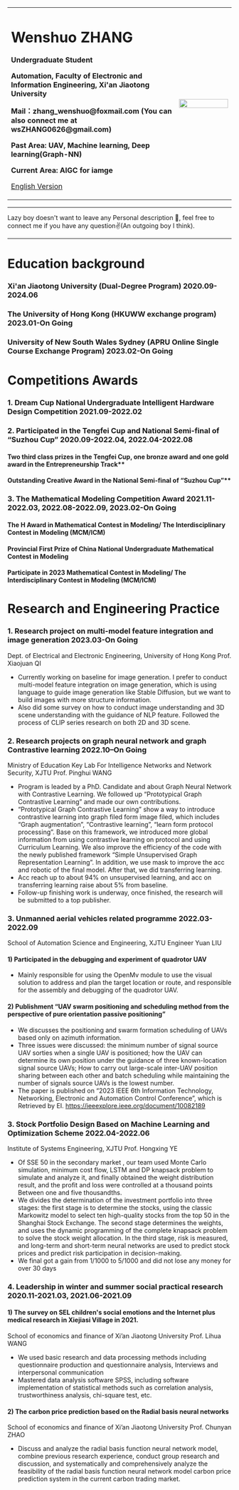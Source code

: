 <div>
<table border="0">
  <tr>
    <td width="75%">
      <h1>Wenshuo ZHANG</h1>
      <p><b>Undergraduate Student</b></p>
      <p><b>Automation, Faculty of Electronic and Information Engineering, Xi'an Jiaotong University</b></p>
      <p><b>Mail：zhang_wenshuo@foxmail.com (You can also connect me at wsZHANG0626@gmail.com)</b></p>
      <p><b>Past Area: UAV, Machine learning, Deep learning(Graph-NN)</b></p>
      <p><b>Current Area: AIGC for iamge</b></p>
      <p><a href="/index-en.html">English Version</a></p>
    </td>
    <td width="25%">
      <img src="/zhengjianzhao.jpg" width="100%">
    </td>
  </tr>
</table>
</div>

---

Lazy boy doesn't want to leave any Personal description 👀, feel free to connect me if you have any question✌️(An outgoing boy I think).

---

# Education background
### Xi'an Jiaotong University (Dual-Degree Program) 2020.09-2024.06           
### The University of Hong Kong (HKUWW exchange program) 2023.01-On Going
### University of New South Wales Sydney (APRU Online Single Course Exchange Program) 2023.02-On Going


# Competitions Awards
### 1. Dream Cup National Undergraduate Intelligent Hardware Design Competition 2021.09-2022.02           
### 2. Participated in the Tengfei Cup and National Semi-final of “Suzhou Cup” 2020.09-2022.04, 2022.04-2022.08
#### Two third class prizes in the Tengfei Cup, one bronze award and one gold award in the Entrepreneurship Track**              
#### Outstanding Creative Award in the National Semi-final of “Suzhou Cup”**              
### 3. The Mathematical Modeling Competition Award 2021.11-2022.03, 2022.08-2022.09, 2023.02-On Going   
#### The H Award in Mathematical Contest in Modeling/ The Interdisciplinary Contest in Modeling (MCM/ICM)             
#### Provincial First Prize of China National Undergraduate Mathematical Contest in Modeling                   
#### Participate in 2023 Mathematical Contest in Modeling/ The Interdisciplinary Contest in Modeling (MCM/ICM)            


# Research and Engineering Practice         
### 1. Research project on multi-model feature integration and image generation 2023.03-On Going            
Dept. of Electrical and Electronic Engineering, University of Hong Kong Prof. Xiaojuan QI
* Currently working on baseline for image generation. I prefer to conduct multi-model feature integration on image generation, which is using language to guide image generation like Stable Diffusion, but we want to build images with more structure information.
* Also did some survey on how to conduct image understanding and 3D scene understanding with the guidance of NLP feature. Followed the process of CLIP series research on both 2D and 3D scene.


### 2. Research projects on graph neural network and graph Contrastive learning 2022.10–On Going
Ministry of Education Key Lab For Intelligence Networks and Network Security, XJTU Prof. Pinghui WANG
* Program is leaded by a PhD. Candidate and about Graph Neural Network with Contrastive Learning. We followed up “Prototypical Graph Contrastive Learning” and made our own contributions.
* “Prototypical Graph Contrastive Learning” show a way to introduce contrastive learning into graph filed form image filed, which includes “Graph augmentation”, “Contrastive learning”, “learn form protocol processing”. Base on this framework, we introduced more global information from using contrastive learning on protocol and using Curriculum Learning. We also improve the efficiency of the code with the newly published framework “Simple Unsupervised Graph Representation Learning”. In addition, we use mask to improve the acc and robotic of the final model. After that, we did transferring learning.
* Acc reach up to about 94% on unsupervised learning, and acc on transferring learning raise about 5% from baseline.
* Follow-up finishing work is underway, once finished, the research will be submitted to a top publisher.


### 3. Unmanned aerial vehicles related programme 2022.03-2022.09
School of Automation Science and Engineering, XJTU Engineer Yuan LIU
#### 1) Participated in the debugging and experiment of quadrotor UAV
* Mainly responsible for using the OpenMv module to use the visual solution to address and plan the target location or route, and responsible for the assembly and debugging of the quadrotor UAV.
#### 2) Publishment “UAV swarm positioning and scheduling method from the perspective of pure orientation passive positioning”
* We discusses the positioning and swarm formation scheduling of UAVs based only on azimuth information.
* Three issues were discussed: the minimum number of signal source UAV sorties when a single UAV is positioned; how the UAV can determine its own position under the guidance of three known-location signal source UAVs; How to carry out large-scale inter-UAV position sharing between each other and batch scheduling while maintaining the number of signals source UAVs is the lowest number.
* The paper is published on “2023 IEEE 6th Information Technology, Networking, Electronic and Automation Control Conference”, which is Retrieved by EI. https://ieeexplore.ieee.org/document/10082189


### 3. Stock Portfolio Design Based on Machine Learning and Optimization Scheme 2022.04-2022.06
Institute of Systems Engineering, XJTU Prof. Hongxing YE
* Of SSE 50 in the secondary market , our team used Monte Carlo simulation, minimum cost flow, LSTM and DP knapsack problem to simulate and analyze it, and finally obtained the weight distribution result, and the profit and loss were controlled at a thousand points Between one and five thousandths.
* We divides the determination of the investment portfolio into three stages: the first stage is to determine the stocks, using the classic Markowitz model to select ten high-quality stocks from the top 50 in the Shanghai Stock Exchange. The second stage determines the weights, and uses the dynamic programming of the complete knapsack problem to solve the stock weight allocation. In the third stage, risk is measured, and long-term and short-term neural networks are used to predict stock prices and predict risk participation in decision-making.
* We final got a gain from 1/1000 to 5/1000 and did not lose any money for over 30 days


### 4. Leadership in winter and summer social practical research 2020.11-2021.03, 2021.06-2021.09
#### 1) The survey on SEL children's social emotions and the Internet plus medical research in Xiejiasi Village in 2021.
School of economics and finance of Xi’an Jiaotong University Prof. Lihua WANG
* We used basic research and data processing methods including questionnaire production and questionnaire analysis, Interviews and interpersonal communication
* Mastered data analysis software SPSS, including software implementation of statistical methods such as correlation analysis, trustworthiness analysis, chi-square test, etc.

#### 2) The carbon price prediction based on the Radial basis neural networks
School of economics and finance of Xi’an Jiaotong University Prof. Chunyan ZHAO
* Discuss and analyze the radial basis function neural network model, combine previous research experience, conduct group research and discussion, and systematically and comprehensively analyze the feasibility of the radial basis function neural network model carbon price prediction system in the current carbon trading market.
